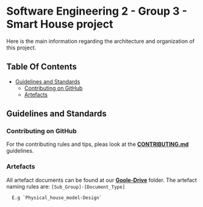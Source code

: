 # Software Engineering 2 - Group 3 - Smart House project

Here is the main information regarding the architecture and organization of this project.

## Table Of Contents

* [Guidelines and Standards](#Guidelines-and-Standards)
   * [Contributing on GitHub](#Contributing-on-GitHub)
   * [Artefacts](#Artefacts)


## Guidelines and Standards

### Contributing on GitHub

For the contributing rules and tips, pleas look at the **[CONTRIBUTING.md](https://github.com/Interactive-House-Smart-House-HKR-Grp3/GUIDELINES/blob/master/CONTRIBUTION.md)** guidelines.

### Artefacts

All artefact documents can be found at our **[Goole-Drive](https://drive.google.com/drive/folders/1Q08WBPOAQIApYp_cx7mpLQpgRz-BkZ_W?usp=sharing)** folder.
The artefact naming rules are:
`[Sub_Group]-[Document_Type]`
      
      E.g `Physical_house_model-Design`
